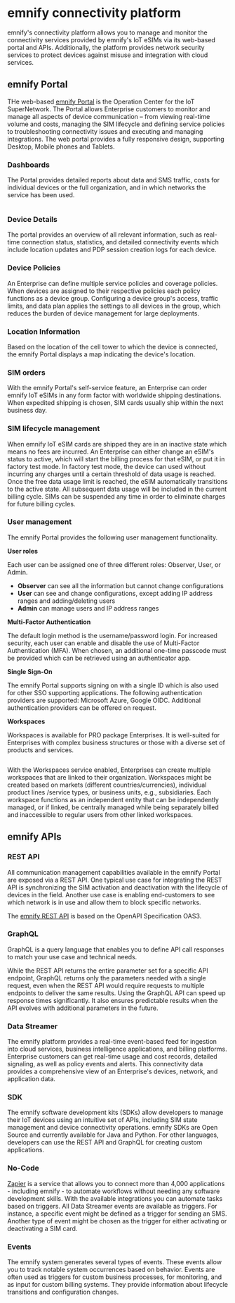 # emnify connectivity platform

emnify's connectivity platform allows you to manage and monitor the connectivity services provided by emnify's IoT eSIMs via its web-based portal and APIs.
Additionally, the platform provides network security services to protect devices against misuse and integration with cloud services.

## emnify Portal

THe web-based [emnify Portal]( https://portal.emnify.com) is the Operation Center for the IoT SuperNetwork.
The Portal allows Enterprise customers to monitor and manage all aspects of device communication – from viewing real-time volume and costs, managing the SIM lifecycle and defining service policies to troubleshooting connectivity issues and executing and managing integrations. 
The web portal provides a fully responsive design, supporting Desktop, Mobile phones and Tablets.

### Dashboards

The Portal provides detailed reports about data and SMS traffic, costs for individual devices or the full organization, and in which networks the service has been used.

<div className="medium-zoom-image">
 <img
    src={require('./assets/portal-dashboard.png').default}
    style={{width:900}}
    alt=""
/>
</div>

### Device Details 

The portal provides an overview of all relevant information, such as real-time connection status, statistics, and detailed connectivity events which include location updates and PDP session creation logs for each device.

### Device Policies

An Enterprise can define multiple service policies and coverage policies.
When devices are assigned to their respective policies each policy functions as a device group.
Configuring a device group's access, traffic limits, and data plan applies the settings to all devices in the group, which reduces the burden of device management for large deployments.

### Location Information

Based on the location of the cell tower to which the device is connected, the emnify Portal displays a map indicating the device's location.  

### SIM orders

With the emnify Portal's self-service feature, an Enterprise can order emnify IoT eSIMs in any form factor with worldwide shipping destinations.
When expedited shipping is chosen, SIM cards usually ship within the next business day. 

### SIM lifecycle management

When emnify IoT eSIM cards are shipped they are in an inactive state which means no fees are incurred.
An Enterprise can either change an eSIM's status to active, which will start the billing process for that eSIM, or put it in factory test mode.
In factory test mode, the device can used without incurring any charges until a certain threshold of data usage is reached.
Once the free data usage limit is reached, the eSIM automatically transitions to the active state.
All subsequent data usage will be included in the current billing cycle. 
SIMs can be suspended any time in order to eliminate charges for future billing cycles. 

### User management

The emnify Portal provides the following user management functionality. 

**User roles**

Each user can be assigned one of three different roles: Observer, User, or Admin. 

- **Observer** can see all the information but cannot  change configurations
- **User** can see and change configurations, except adding IP address ranges and adding/deleting users 
- **Admin** can manage users and IP address ranges

**Multi-Factor Authentication**

The default login method is the username/password login.
For increased security, each user can enable and disable the use of Multi-Factor Authentication (MFA).
When chosen, an additional one-time passcode must be provided which can be retrieved using an authenticator app. 

**Single Sign-On** 

The emnify Portal supports signing on with a single ID which is also used for other SSO supporting applications. 
The following authentication providers are supported: Microsoft Azure, Google OIDC.
Additional authentication providers can be offered on request. 

**Workspaces**

Workspaces is available for PRO package Enterprises.
It is well-suited for Enterprises with complex business structures or those with a diverse set of products and services.

<div className="medium-zoom-image">
 <img
    src={require('./assets/workspaces.png').default}
    style={{width:900}}
    alt=""
/>
</div>

With the Workspaces service enabled, Enterprises can create multiple workspaces that are linked to their organization.
Workspaces might be created based on markets (different countries/currencies), individual product lines /service types, or business units, e.g., subsidiaries.
Each workspace functions as an independent entity that can be independently managed, or if linked, be centrally managed while being separately billed and inaccessible to regular users from other linked workspaces.

## emnify APIs

### REST API

All communication management capabilities available in the emnify Portal are exposed via a REST API.
One typical use case for integrating the REST API is synchronizing the SIM activation and deactivation with the lifecycle of devices in the field.
Another use case is enabling end-customers to see which network is in use and allow them to block specific networks.

The [emnify REST API](https://cdn.emnify.net/api/doc/index.html) is based on the OpenAPI Specification OAS3.

### GraphQL

GraphQL is a query language that enables you to define API call responses to match your use case and technical needs.

While the REST API returns the entire parameter set for a specific API endpoint, GraphQL returns only the parameters needed with a single request, even when the REST API would require requests to multiple endpoints to deliver the same results.
Using the GraphQL API can speed up response times significantly.
It also ensures predictable results when the API evolves with additional parameters in the future. 

### Data Streamer

The emnify platform provides a real-time event-based feed for ingestion into cloud services, business intelligence applications, and billing platforms.
Enterprise customers can get real-time usage and cost records, detailed signaling, as well as policy events and alerts.
This connectivity data provides a comprehensive view of an Enterprise's devices, network, and application data.

### SDK

The emnify software development kits (SDKs) allow developers to manage their IoT devices using an intuitive set of APIs, including SIM state management and device connectivity operations.
emnify SDKs are Open Source and currently available for Java and Python.
For other languages, developers can use the REST API and GraphQL for creating custom applications.

### No-Code

[Zapier](https://zapier.com/) is a service that allows you to connect more than 4,000 applications - including emnify - to automate workflows without needing any software development skills.
With the available integrations you can automate tasks based on triggers.
All Data Streamer events are available as triggers.
For instance, a specific event might be defined as a trigger for sending an SMS.
Another type of event might be chosen as the trigger for either activating or deactivating a SIM card.

### Events

The emnify system generates several types of events.
These events allow you to track notable system occurrences based on behavior.
Events are often used as triggers for custom business processes, for monitoring, and as input for custom billing systems.
They provide information about lifecycle transitions and configuration changes.
